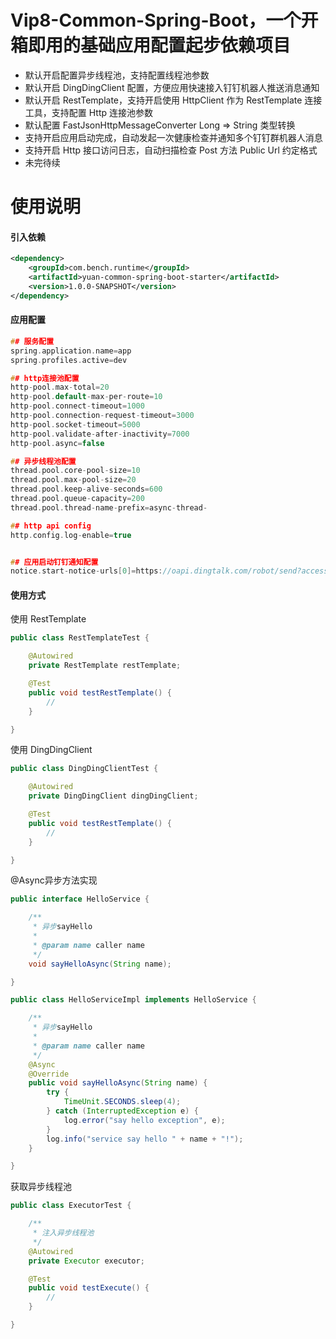 # Vip8-Common-Spring-Boot，一个开箱即用的基础应用配置起步依赖项目

- 默认开启配置异步线程池，支持配置线程池参数
- 默认开启 DingDingClient 配置，方便应用快速接入钉钉机器人推送消息通知
- 默认开启 RestTemplate，支持开启使用 HttpClient 作为 RestTemplate 连接工具，支持配置 Http 连接池参数
- 默认配置 FastJsonHttpMessageConverter Long => String 类型转换
- 支持开启应用启动完成，自动发起一次健康检查并通知多个钉钉群机器人消息
- 支持开启 Http 接口访问日志，自动扫描检查 Post 方法 Public Url 约定格式
- 未完待续

# 使用说明

#### 引入依赖

```xml
<dependency>
    <groupId>com.bench.runtime</groupId>
    <artifactId>yuan-common-spring-boot-starter</artifactId>
    <version>1.0.0-SNAPSHOT</version>
</dependency>
```

#### 应用配置

```c
## 服务配置
spring.application.name=app
spring.profiles.active=dev

## http连接池配置
http-pool.max-total=20
http-pool.default-max-per-route=10
http-pool.connect-timeout=1000
http-pool.connection-request-timeout=3000
http-pool.socket-timeout=5000
http-pool.validate-after-inactivity=7000
http-pool.async=false

## 异步线程池配置
thread.pool.core-pool-size=10
thread.pool.max-pool-size=20
thread.pool.keep-alive-seconds=600
thread.pool.queue-capacity=200
thread.pool.thread-name-prefix=async-thread-

## http api config
http.config.log-enable=true


## 应用启动钉钉通知配置
notice.start-notice-urls[0]=https://oapi.dingtalk.com/robot/send?access_token=362f156dab8e31f8e638f16e50d3649ccbdc37c372d7e5eeb513d88bc83fe287

```


#### 使用方式

使用 RestTemplate

```java
public class RestTemplateTest {

    @Autowired
    private RestTemplate restTemplate;

    @Test
    public void testRestTemplate() {
        // 
    }

}
```

使用 DingDingClient

```java
public class DingDingClientTest {

    @Autowired
    private DingDingClient dingDingClient;

    @Test
    public void testRestTemplate() {
        // 
    }

}
```

@Async异步方法实现

```java
public interface HelloService {

    /**
     * 异步sayHello
     *
     * @param name caller name
     */
    void sayHelloAsync(String name);

}

public class HelloServiceImpl implements HelloService {

    /**
     * 异步sayHello
     *
     * @param name caller name
     */
    @Async
    @Override
    public void sayHelloAsync(String name) {
        try {
            TimeUnit.SECONDS.sleep(4);
        } catch (InterruptedException e) {
            log.error("say hello exception", e);
        }
        log.info("service say hello " + name + "!");
    }

}
```

获取异步线程池

```java
public class ExecutorTest {

    /**
     * 注入异步线程池
     */
    @Autowired
    private Executor executor;

    @Test
    public void testExecute() {
        // 
    }

}
```
